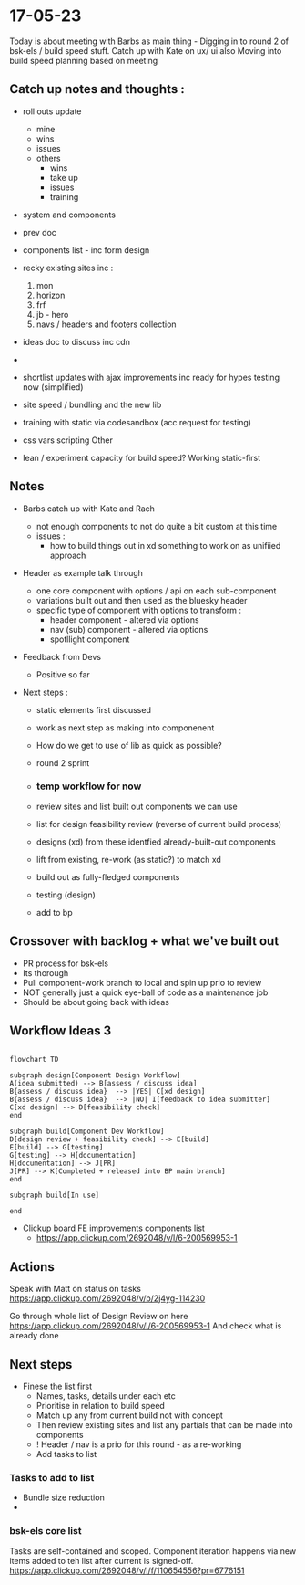 # 17-05-23

Today is about meeting with Barbs as main thing - Digging in to round 2 of bsk-els / build speed stuff.
Catch up with Kate on ux/ ui also
Moving into build speed planning based on meeting


## Catch up notes and thoughts :
- roll outs update
  - mine
  - wins
  - issues
  - others
    - wins
    - take up
    - issues
    - training

- system and components
- prev doc
- components list - inc form design
- recky existing sites inc :
  1. mon
  2. horizon
  3. frf
  4. jb - hero
  5. navs / headers and footers collection
- ideas doc to discuss inc cdn
-
- shortlist updates with ajax improvements inc ready for hypes testing now (simplified)
- site speed / bundling and the new lib
- training with static via codesandbox (acc request for testing)
- css vars scripting
Other
- lean / experiment capacity for build speed? Working static-first


## Notes

- Barbs catch up with Kate and Rach
  - not enough components to not do quite a bit custom at this time
  - issues :
    - how to build things out in xd something to work on as unifiied approach

- Header as example talk through
  -  one core component with options / api on each sub-component
  -  variations built out and then used as the bluesky header
  -  specific type of component with options to transform :
     -  header component - altered via options
     -  nav (sub) component - altered via options
     -  spotllight component


- Feedback from Devs
  -  Positive so far


- Next steps :
  - static elements first discussed
  - work as next step as making into componenent

  - How do we get to use of lib as quick as possible?
  - round 2 sprint

  - ### temp workflow for now
  - review sites and list built out components we can use
  - list for design feasibility review (reverse of current build process)
  - designs (xd) from these identfied already-built-out components
  - lift from existing, re-work (as static?) to match xd
  - build out as fully-fledged components
  - testing (design)
  - add to bp

## Crossover with backlog + what we've built out

- PR process for bsk-els
- Its thorough
- Pull component-work branch to local and spin up prio to review
- NOT generally just a quick eye-ball of code as a maintenance job
- Should be about going back with ideas



## Workflow Ideas 3

```mermaid

flowchart TD

subgraph design[Component Design Workflow]
A(idea submitted) --> B[assess / discuss idea]
B{assess / discuss idea}  --> |YES| C[xd design]
B{assess / discuss idea}  --> |NO| I[feedback to idea submitter]
C[xd design] --> D[feasibility check]
end

subgraph build[Component Dev Workflow]
D[design review + feasibility check] --> E[build]
E[build] --> G[testing]
G[testing] --> H[documentation]
H[documentation] --> J[PR]
J[PR] --> K[Completed + released into BP main branch]
end

subgraph build[In use]

end
```

- Clickup board FE improvements components list
  - https://app.clickup.com/2692048/v/l/6-200569953-1

## Actions

Speak with Matt on status on tasks
https://app.clickup.com/2692048/v/b/2j4yg-114230

Go through whole list of Design Review on here
https://app.clickup.com/2692048/v/l/6-200569953-1
And check what is already done

## Next steps
- Finese the list first
  - Names, tasks, details under each etc
  - Prioritise in relation to build speed
  - Match up any from current build not with concept
  - Then review existing sites and list any partials that can be made into components
  - ! Header / nav is a prio for this round - as a re-working
  - Add tasks to list

### Tasks to add to list
- Bundle size reduction
-


### bsk-els core list
Tasks are self-contained and scoped. Component iteration happens via new items added to teh list after current is signed-off.
https://app.clickup.com/2692048/v/l/f/110654556?pr=6776151